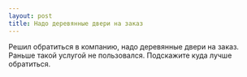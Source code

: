 ```yaml
---
layout: post 
title: Надо деревянные двери на заказ 
--- 
```

Решил обратиться в компанию, надо деревянные двери на заказ. Раньше такой услугой не пользовался. Подскажите куда лучше обратиться.